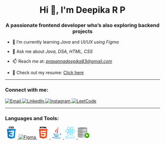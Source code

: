 <h1 align="center">Hi 👋, I'm Deepika R P</h1>
<h3 align="center">A passionate frontend developer who’s also exploring backend projects</h3>

- 🌱 I’m currently learning *Java* and *UI/UX using Figma*

- 💬 Ask me about *Java, DSA, HTML, CSS*

- 📫 Reach me at: *prasannadeepika83@gmail.com*

- 📄 Check out my resume: [Click here](https://drive.google.com/file/d/1tVJb8RGB-yz-gLyj9NqCPJUBNaOzCY2Z/view?usp=sharing)

---

<h3 align="left">Connect with me:</h3>
<p align="left">
   <a href="mailto:prasannadeepika83@gmail.com" target="blank">
    <img align="center" src="https://img.icons8.com/ios-glyphs/30/000000/email.png" alt="Email" height="30" width="40"/>
  </a>
  <a href="https://linkedin.com/in/deepika r p" target="blank">
    <img align="center" src="https://raw.githubusercontent.com/rahuldkjain/github-profile-readme-generator/master/src/images/icons/Social/linked-in-alt.svg" alt="LinkedIn" height="30" width="40" />
  </a>
  <a href="https://instagram.com/deepss112" target="blank">
    <img align="center" src="https://raw.githubusercontent.com/rahuldkjain/github-profile-readme-generator/master/src/images/icons/Social/instagram.svg" alt="Instagram" height="30" width="40" />
  </a>
  <a href="https://www.leetcode.com/deepikarp" target="blank">
    <img align="center" src="https://raw.githubusercontent.com/rahuldkjain/github-profile-readme-generator/master/src/images/icons/Social/leet-code.svg" alt="LeetCode" height="30" width="40" />
  </a>
 
</p>

---

<h3 align="left">Languages and Tools:</h3>
<p align="left">
  <a href="https://www.w3schools.com/css/" target="_blank" rel="noreferrer">
    <img src="https://raw.githubusercontent.com/devicons/devicon/master/icons/css3/css3-original-wordmark.svg" alt="CSS3" width="40" height="40"/>
  </a>
  <a href="https://www.figma.com/" target="_blank" rel="noreferrer">
    <img src="https://www.vectorlogo.zone/logos/figma/figma-icon.svg" alt="Figma" width="40" height="40"/>
  </a>
  <a href="https://www.w3.org/html/" target="_blank" rel="noreferrer">
    <img src="https://raw.githubusercontent.com/devicons/devicon/master/icons/html5/html5-original-wordmark.svg" alt="HTML5" width="40" height="40"/>
  </a>
  <a href="https://www.java.com" target="_blank" rel="noreferrer">
    <img src="https://raw.githubusercontent.com/devicons/devicon/master/icons/java/java-original.svg" alt="Java" width="40" height="40"/>
  </a>
  <a href="https://reactjs.org/" target="_blank" rel="noreferrer">
    <img src="https://raw.githubusercontent.com/devicons/devicon/master/icons/react/react-original-wordmark.svg" alt="React" width="40" height="40"/>
  </a>
   </a>
  <a href="https://en.wikipedia.org/wiki/SQL" target="_blank" rel="noreferrer">
    <img src="https://github.com/devicons/devicon/blob/master/icons/sqldeveloper/sqldeveloper-original.svg" alt="SQL" width="40" height="40"/>
  </a>
</p>
